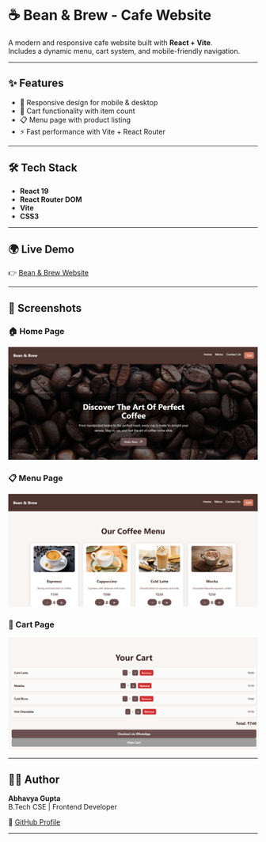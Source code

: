 # ☕ Bean & Brew - Cafe Website

A modern and responsive cafe website built with **React + Vite**.  
Includes a dynamic menu, cart system, and mobile-friendly navigation.

---

## ✨ Features
- 📱 Responsive design for mobile & desktop  
- 🛒 Cart functionality with item count  
- 📋 Menu page with product listing  
- ⚡ Fast performance with Vite + React Router  

---

## 🛠️ Tech Stack
- **React 19**  
- **React Router DOM**  
- **Vite**  
- **CSS3**  

---

## 🌍 Live Demo
👉 [Bean & Brew Website](https://abhavya28.github.io/Cafe-Website)

---

## 📸 Screenshots
### 🏠 Home Page
![Home Page](./screenshots/home.png)

### 📋 Menu Page
![Menu Page](./screenshots/menu.png)

### 🛒 Cart Page
![Cart Page](./screenshots/cart.png)

---

## 👩‍💻 Author
**Abhavya Gupta**  
B.Tech CSE | Frontend Developer  

🔗 [GitHub Profile](https://github.com/Abhavya28)  

---
